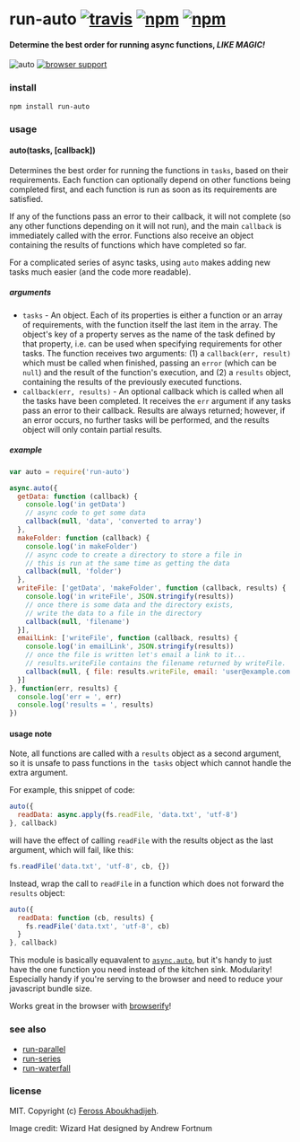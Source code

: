 # run-auto [![travis](https://img.shields.io/travis/feross/run-auto.svg)](https://travis-ci.org/feross/run-auto) [![npm](https://img.shields.io/npm/v/run-auto.svg)](https://npmjs.org/package/run-auto) [![npm](https://img.shields.io/npm/dm/run-auto.svg)](https://npmjs.org/package/run-auto)

#### Determine the best order for running async functions, ***LIKE MAGIC!***

![auto](https://raw.githubusercontent.com/feross/run-auto/master/img.png) [![browser support](https://ci.testling.com/feross/run-auto.png)](https://ci.testling.com/feross/run-auto)

### install

```
npm install run-auto
```

### usage

#### auto(tasks, [callback])

Determines the best order for running the functions in `tasks`, based on their
requirements. Each function can optionally depend on other functions being completed
first, and each function is run as soon as its requirements are satisfied.

If any of the functions pass an error to their callback, it will not complete (so any
other functions depending on it will not run), and the main `callback` is immediately
called with the error. Functions also receive an object containing the results of
functions which have completed so far.

For a complicated series of async tasks, using `auto` makes adding new tasks much easier
(and the code more readable).

##### arguments

- `tasks` - An object. Each of its properties is either a function or an array of
requirements, with the function itself the last item in the array. The object's key of a property serves as the name of the task defined by that property, i.e. can be used when specifying requirements for other tasks. The function receives two arguments:
(1) a `callback(err, result)` which must be called when finished, passing an `error`
(which can be `null`) and the result of the function's execution, and (2) a `results`
object, containing the results of the previously executed functions.
- `callback(err, results)` - An optional callback which is called when all the tasks have
been completed. It receives the `err` argument if any tasks pass an error to their
callback. Results are always returned; however, if an error occurs, no further tasks will
be performed, and the results object will only contain partial results.

##### example

```js
var auto = require('run-auto')

async.auto({
  getData: function (callback) {
    console.log('in getData')
    // async code to get some data
    callback(null, 'data', 'converted to array')
  },
  makeFolder: function (callback) {
    console.log('in makeFolder')
    // async code to create a directory to store a file in
    // this is run at the same time as getting the data
    callback(null, 'folder')
  },
  writeFile: ['getData', 'makeFolder', function (callback, results) {
    console.log('in writeFile', JSON.stringify(results))
    // once there is some data and the directory exists,
    // write the data to a file in the directory
    callback(null, 'filename')
  }],
  emailLink: ['writeFile', function (callback, results) {
    console.log('in emailLink', JSON.stringify(results))
    // once the file is written let's email a link to it...
    // results.writeFile contains the filename returned by writeFile.
    callback(null, { file: results.writeFile, email: 'user@example.com' })
  }]
}, function(err, results) {
  console.log('err = ', err)
  console.log('results = ', results)
})
```

#### usage note

Note, all functions are called with a `results` object as a second argument, so it is
unsafe to pass functions in the` tasks` object which cannot handle the extra argument.

For example, this snippet of code:

```js
auto({
  readData: async.apply(fs.readFile, 'data.txt', 'utf-8')
}, callback)
```

will have the effect of calling `readFile` with the results object as the last argument,
which will fail, like this:

```js
fs.readFile('data.txt', 'utf-8', cb, {})
```

Instead, wrap the call to `readFile` in a function which does not forward the `results`
object:

```js
auto({
  readData: function (cb, results) {
    fs.readFile('data.txt', 'utf-8', cb)
  }
}, callback)
```

This module is basically equavalent to
[`async.auto`](https://github.com/caolan/async#autotasks-callback), but it's
handy to just have the one function you need instead of the kitchen sink. Modularity!
Especially handy if you're serving to the browser and need to reduce your javascript
bundle size.

Works great in the browser with [browserify](http://browserify.org/)!

### see also

- [run-parallel](https://github.com/feross/run-parallel)
- [run-series](https://github.com/feross/run-series)
- [run-waterfall](https://github.com/feross/run-waterfall)

### license

MIT. Copyright (c) [Feross Aboukhadijeh](http://feross.org).

Image credit: Wizard Hat designed by Andrew Fortnum
